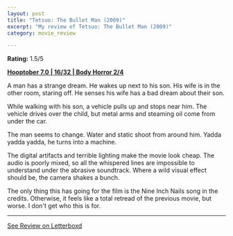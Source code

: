 ```yaml
---
layout: post
title: "Tetsuo: The Bullet Man (2009)"
excerpt: "My review of Tetsuo: The Bullet Man (2009)"
category: movie_review

---
```


**Rating:** 1.5/5

<b><a href="https://boxd.it/pOK5i/detail">Hooptober 7.0 | 16/32 | Body Horror 2/4</a></b>

A man has a strange dream. He wakes up next to his son. His wife is in the other room, staring off. He senses his wife has a bad dream about their son.

While walking with his son, a vehicle pulls up and stops near him. The vehicle drives over the child, but metal arms and steaming oil come from under the car.

The man seems to change. Water and static shoot from around him. Yadda yadda yadda, he turns into a machine.

The digital artifacts and terrible lighting make the movie look cheap. The audio is poorly mixed, so all the whispered lines are impossible to understand under the abrasive soundtrack. Where a wild visual effect should be, the camera shakes a bunch.

The only thing this has going for the film is the Nine Inch Nails song in the credits. Otherwise, it feels like a total retread of the previous movie, but worse. I don't get who this is for.

<hr>

[See Review on Letterboxd](https://boxd.it/5Qu6Tp)
